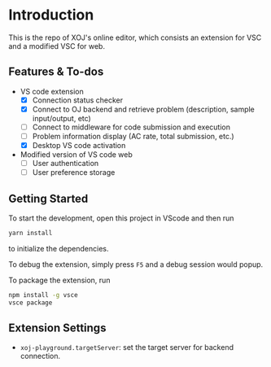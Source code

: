 # Introduction

This is the repo of XOJ's online editor, which consists an extension for VSC and a modified VSC for web.

## Features & To-dos

* VS code extension
  * [x] Connection status checker
  * [x] Connect to OJ backend and retrieve problem (description, sample input/output, etc)
  * [ ] Connect to middleware for code submission and execution
  * [ ] Problem information display (AC rate, total submission, etc.)
  * [x] Desktop VS code activation
* Modified version of VS code web
  * [ ] User authentication
  * [ ] User preference storage

## Getting Started

To start the development, open this project in VScode and then run

```bash
yarn install
```

to initialize the dependencies.

To debug the extension, simply press `F5` and a debug session would popup.  

To package  the extension, run
```bash
npm install -g vsce
vsce package
```

## Extension Settings

* `xoj-playground.targetServer`: set the target server for backend connection.
